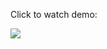 Click to watch demo:

[![](http://i.imgur.com/pcNniyb.jpg)](https://www.youtube.com/watch?v=-fSSM_jfdtM&feature=youtu.be)